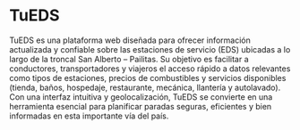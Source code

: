 # TuEDS
TuEDS es una plataforma web diseñada para ofrecer información actualizada y confiable sobre las estaciones de servicio (EDS) ubicadas a lo largo de la troncal San Alberto – Pailitas. Su objetivo es facilitar a conductores, transportadores y viajeros el acceso rápido a datos relevantes como tipos de estaciones, precios de combustibles y servicios disponibles (tienda, baños, hospedaje, restaurante, mecánica, llantería y autolavado).
Con una interfaz intuitiva y geolocalización, TuEDS se convierte en una herramienta esencial para planificar paradas seguras, eficientes y bien informadas en esta importante vía del país.
